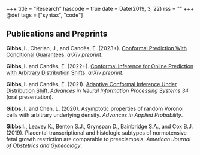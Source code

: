 +++
title = "Research"
hascode = true
date = Date(2019, 3, 22)
rss = ""
+++
@def tags = ["syntax", "code"]

## Publications and Preprints

**Gibbs, I.**, Cherian, J., and Candès, E. (2023+). [Conformal Prediction With Conditional Guarantees](https://arxiv.org/abs/2305.12616). *arXiv preprint*.

**Gibbs, I.** and Candès, E. (2022+). [Conformal Inference for Online Prediction with Arbitrary Distribution Shifts](https://arxiv.org/abs/2208.08401). *arXiv preprint*.

**Gibbs, I.** and Candès, E. (2021). [Adaptive Conformal Inference Under Distribution Shift](https://proceedings.neurips.cc/paper_files/paper/2021/file/0d441de75945e5acbc865406fc9a2559-Paper.pdf). *Advances in Neural Information Processing Systems 34* (oral presentation).

**Gibbs, I.** and Chen, L. (2020). Asymptotic properties of random Voronoi cells with arbitrary underlying density. *Advances in Applied Probability*.

**Gibbs I.**, Leavey K., Benton S.J., Grynspan D., Bainbridge S.A., and Cox B.J. (2019). Placental transcriptional and histologic subtypes of normotensive fetal growth restriction are comparable to preeclampsia. *American Journal of Obstetrics and Gynecology*.
